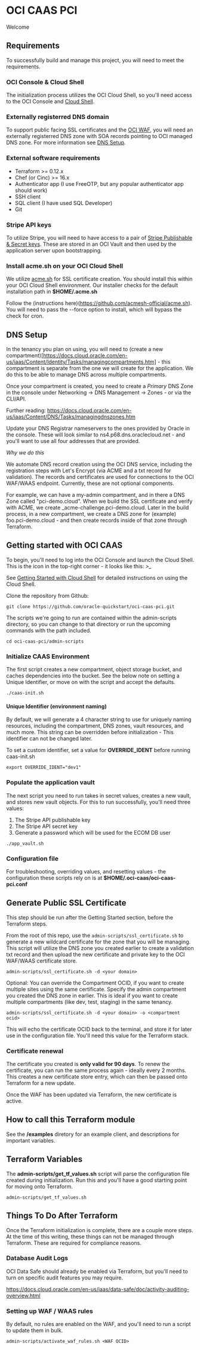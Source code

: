 # OCI CAAS PCI
Welcome

## Requirements
To successfully build and manage this project, you will need to meet the requirements.

### OCI Console & Cloud Shell
The initialization process utilizes the OCI Cloud Shell, so you'll need
access to the OCI Console and [Cloud Shell](https://docs.cloud.oracle.com/en-us/iaas/Content/API/Concepts/cloudshellintro.htm).

### Externally registerred DNS domain
To support public facing SSL certificates and the
[OCI WAF](https://docs.cloud.oracle.com/en-us/iaas/Content/WAF/Concepts/overview.htm),
you will need an
externally registerred DNS zone with SOA records pointing to OCI managed DNS zone.
For more information see [DNS Setup](#dns-setup).

### External software requirements
* Terraform >= 0.12.x
* Chef (or Cinc) >= 16.x
* Authenticator app (I use FreeOTP, but any popular authenticator app should work)
* SSH client
* SQL client (I have used SQL Developer)
* Git

### Stripe API keys
To utilize Stripe, you will need to have access to a pair of
[Stripe Publishable & Secret keys](https://stripe.com/docs/keys).
These are stored in an OCI Vault and then used by the application server upon bootstrapping.

### Install acme.sh on your OCI Cloud Shell
We utilize [acme.sh](https://github.com/acmesh-official/acme.sh)
for SSL certificate creation. You should install this within your 
OCI Cloud Shell environment. Our installer checks for the default installation path in
**$HOME/.acme.sh**

Follow the (instructions here)(https://github.com/acmesh-official/acme.sh).
You will need to pass the --force option to install, which will bypass the
check for cron.

## DNS Setup
In the tenancy you plan on using, you will need to
(create a new compartment)[https://docs.cloud.oracle.com/en-us/iaas/Content/Identity/Tasks/managingcompartments.htm] -
this compartment is separate from the one we will create for the application. We do 
this to be able to manage DNS across multiple compartments.

Once your compartment is created, you need to create a *Primary* DNS Zone in
the console under
Networking -> DNS Management -> Zones - or via the CLI/API.

Further reading:
https://docs.cloud.oracle.com/en-us/iaas/Content/DNS/Tasks/managingdnszones.htm

Update your DNS Registrar nameservers to the ones provided by Oracle in the console.
These will look similar to ns4.p68.dns.oraclecloud.net - and you'll want to use all
four addresses that are provided.

_Why we do this_

We automate DNS record creation using the OCI DNS service, including the registration steps
with Let's Encrypt (via ACME and a txt record for validation). The records and
certificates are used for connections to the OCI WAF/WAAS endpoint. Currently,
these are not optional components.

For example, we can have a my-admin compartment, and in there a DNS Zone called
"pci-demo.cloud". When we build the SSL certificate and verify with ACME, we
create _acme-challenge.pci-demo.cloud. Later in the build process, in a new compartment,
we create a DNS zone for (example) foo.pci-demo.cloud - and then create records
inside of that zone through Terraform.

## Getting started with OCI CAAS
To begin, you'll need to log into the OCI Console and launch the Cloud Shell.
This is the icon in the top-right corner - it looks like this: *>_*

See [Getting Started with Cloud Shell](https://docs.cloud.oracle.com/en-us/iaas/Content/API/Concepts/devcloudshellgettingstarted.htm)
for detailed instructions on using the Cloud Shell.

Clone the repository from Github:
```
git clone https://github.com/oracle-quickstart/oci-caas-pci.git
```

The scripts we're going to run are contained within the admin-scripts directory,
so you can change to that directory or run the upcoming commands with the path included.
```
cd oci-caas-pci/admin-scripts
```

### Initialize CAAS Environment
The first script creates a new compartment, object storage bucket, and caches 
dependencies into the bucket. See the below note on setting a Unique Identifier,
or move on with the script and accept the defaults.

```
./caas-init.sh
```

#### Unique Identifier (environment naming)
By default, we will generate a 4 character string to use for uniquely naming resources,
including the compartment, DNS zones, vault resources, and much more. This string
can be overridden before initialization - This identifier can not be changed later.

To set a custom identifier, set a value for **OVERRIDE_IDENT** before
running caas-init.sh
```
export OVERRIDE_IDENT="dev1"
```

### Populate the application vault
The next script you need to run takes in secret values, creates a new vault,
and stores new vault objects. For this to run successfully, you'll need three values:
1. The Stripe API publishable key
1. The Stripe API secret key
1. Generate a password which will be used for the ECOM DB user

```
./app_vault.sh
```

### Configuration file
For troubleshooting, overriding values, and resetting values - the configuration these
scripts rely on is at **$HOME/.oci-caas/oci-caas-pci.conf**

## Generate Public SSL Certificate
This step should be run after the Getting Started section, before the Terraform steps.

From the root of this repo, use the `admin-scripts/ssl_certificate.sh` to generate
a new wildcard certificate for the zone that you will be managing. This script will
utilize the DNS zone you created earlier to create a validation txt record and 
then upload the new certificate and private key to the OCI WAF/WAAS certificate store.

```
admin-scripts/ssl_certificate.sh -d <your domain>
```

Optional: You can override the Compartment OCID,
if you want to create multiple sites using the same
certificate. Specify the admin compartment you created the DNS zone in earlier. This
is ideal if you want to create multiple compartments (like dev, test, staging)
in the same tenancy.

```
admin-scripts/ssl_certificate.sh -d <your domain> -o <compartment ocid>
```

This will echo the certificate OCID back to the terminal, and store it for later use in the
configuration file. You'll need this value for the Terraform stack.

### Certificate renewal
The certificate you created is **only valid for 90 days**. To renew the certificate, you can
run the same process again - ideally every 2 months. This creates a new certificate
store entry, which can then be passed onto Terraform for a new update.

Once the WAF has been updated via Terraform, the new certificate is active.

## How to call this Terraform module
See the **/examples** diretory for an example client, and descriptions for
important variables.

## Terraform Variables
The **admin-scripts/get_tf_values.sh** script will parse the configuration file
created during initialization. Run this and you'll have a good starting point for 
moving onto Terraform.

```
admin-scripts/get_tf_values.sh
```

## Things To Do After Terraform
Once the Terraform initialization is complete, there are a couple more steps. At
the time of this writing, these things can not be managed through Terraform.
These are required for compliance reasons.

### Database Audit Logs
OCI Data Safe should already be enabled via Terraform, but you'll need to turn on specific audit features you may require.

https://docs.cloud.oracle.com/en-us/iaas/data-safe/doc/activity-auditing-overview.html

### Setting up WAF / WAAS rules
By default, no rules are enabled on the WAF, and you'll need to run a script to update them in bulk.

```
admin-scripts/activate_waf_rules.sh <WAF OCID>
```